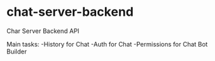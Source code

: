 chat-server-backend
===================
Char Server Backend API

Main tasks:
	-History for Chat
	-Auth for Chat
	-Permissions for Chat Bot Builder


